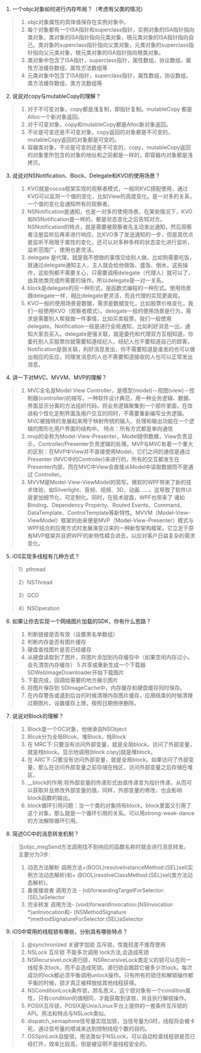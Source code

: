 1. 一个objc对象如何进行内存布局？（考虑有父类的情况）
> 1. objc对象属性的具体值保存在实例对象中。
> 2. 每个对象都有一个ISA指针和superclass指针，实例对象的ISA指针指向类对象，类对象的ISA指针指向元类对象，根元类对象的ISA指针指向自己。类对象的superclass指针指向父类对象，元类对象的superclass指针指向父元类对象，根元类对象的ISA指针指向根类对象。
> 3. 类对象中包含了ISA指针，superclass指针，属性数组，协议数组，属性方法缓存数组，属性方法数组等
> 4. 元类对象中包含了ISA指针，superclass指针，属性数组，协议数组，类方法缓存数组，类方法数组等


2. 说说对copy与mutableCopy的理解？
> 1. 对于不可变对象，copy都是浅复制，即指针复制。mutableCopy 都是Alloc一个新对象返回。
>2. 对于可变对象，copy和mutableCopy都是Alloc新对象返回。
>3. 不论是可变还是不可变对象，copy返回的对象都是不可变的，mutableCopy返回的对象都是可变的。
>4. 容器类对象，不论是可变的还是不可变的，copy，mutableCopy返回的对象里所包含的对象的地址和之前都是一样的，即容器内对象都是浅拷贝。
3. 说说对NSNotification、Block、Delegate和KVO的使用场景？
>1. KVO就是cocoa框架实现的观察者模式，一般同KVC搭配使用，通过KVO可以监测一个值的变化，比如View的高度变化。是一对多的关系，一个值的变化会通知所有的观察者。
>2. NSNotification是通知，也是一对多的使用场景。在某些情况下，KVO和NSNotification是一样的，都是状态变化之后告知对方。NSNotification的特点，就是需要被观察者先主动发出通知，然后观察者注册监听后再来进行响应，比KVO多了发送通知的一步，但是其优点是监听不局限于属性的变化，还可以对多种多样的状态变化进行监听，监听范围广，使用也更灵活。
> 3. delegate 是代理，就是我不想做的事情交给别人做。比如狗需要吃饭，就通过delegate通知主人，主人就会给他做饭、盛饭、倒水，这些操作，这些狗都不需要关心，只需要调用delegate（代理人）就可以了，由其他类完成所需要的操作。所以delegate是一对一关系。
> 4. block是delegate的另一种形式，是函数式编程的一种形式。使用场景跟delegate一样，相比delegate更灵活，而且代理的实现更直观。
> 5. KVO一般的使用场景是数据，需求是数据变化，比如股票价格变化，我们一般使用KVO（观察者模式）。delegate一般的使用场景是行为，需求是需要别人帮我做一件事情，比如买卖股票，我们一般使用delegate。Notification一般是进行全局通知，比如利好消息一出，通知大家去买入。delegate是强关联，就是委托和代理双方互相知道，你委托别人买股票你就需要知道经纪人，经纪人也不要知道自己的顾客。Notification是弱关联，利好消息发出，你不需要知道是谁发的也可以做出相应的反应，同理发消息的人也不需要知道接收的人也可以正常发出消息。

4. 讲一下对MVC、MVVM、MVP的理解？
> 1. MVC全名是Model View Controller，是模型(model)－视图(view)－控制器(controller)的缩写，一种软件设计典范，用一种业务逻辑、数据、界面显示分离的方法组织代码，将业务逻辑聚集到一个部件里面，在改进和个性化定制界面及用户交互的同时，不需要重新编写业务逻辑。MVC被独特的发展起来用于映射传统的输入、处理和输出功能在一个逻辑的图形化用户界面的结构中。
特点：所有方式都是单向通信
> 2. mvp的全称为Model-View-Presenter，Model提供数据，View负责显示，Controller/Presenter负责逻辑的处理。MVP与MVC有着一个重大的区别：在MVP中View并不直接使用Model，它们之间的通信是通过Presenter (MVC中的Controller)来进行的，所有的交互都发生在Presenter内部，而在MVC中View会直接从Model中读取数据而不是通过 Controller。
>3. MVVM是Model-View-ViewModel的简写。微软的WPF带来了新的技术体验，如Silverlight、音频、视频、3D、动画……，这导致了软件UI层更加细节化、可定制化。同时，在技术层面，WPF也带来了 诸如Binding、Dependency Property、Routed Events、Command、DataTemplate、ControlTemplate等新特性。MVVM（Model-View-ViewModel）框架的由来便是MVP（Model-View-Presenter）模式与WPF结合的应用方式时发展演变过来的一种新型架构框架。它立足于原有MVP框架并且把WPF的新特性糅合进去，以应对客户日益复杂的需求变化。

5. iOS实现多线程有几种方式？
>	1）pthread
>
>	2）NSThread
>
>	3）GCD
>
>	4）NSOperation

6. 如果让你去实现一个网络图片加载的SDK，你有什么思路？
>	1. 判断链接是否有效（设置黑名单数组）
>	2. 判断内存是否有图片缓存
>	3. 硬盘查找图片是否已经缓存
>	4. 从硬盘读取到了图片，将图片添加到内存缓存中（如果空闲内存过小， 会先清空内存缓存）
>	5.共享或重新生成一个下载器 SDWebImageDownloader开始下载图片
>	6. 下载完成，回调给需要的地方展示图片
>	7. 将图片保存到 SDImageCache中，内存缓存和硬盘缓存同时保存。
>	8. 在内存警告或退到后台的时候清理内存图片缓存，应用结束的时候清理过期图片。设置缓存上限，按照日期倒序删除。

7. 说说对Block的理解？
>	1. Block是一个OC对象，他继承自NSObject
>	2. Blcok分为全局Blcok，堆Block，栈Block
>	3. 在 MRC下:只要没有访问外部变量，就是全局block。访问了外部变量，就是栈block。显示地调用[block copy]就是堆block。
>	4. 在 ARC下:只要没有访问外部变量，就是全局block。如果访问了外部变量，那么在访问外部变量之前存储在栈区，访问外部变量之后存储在堆区。
>	5. __block的作用:将外部变量的传递形式由值传递变为指针传递，从而可以获取并且修改外部变量的值。同样，外部变量的修改，也会影响block函数的输出。
>	6. block循环引用问题：当一个类的对象持有block，block里面又引用了这个对象，那么就是一个循环引用的关系。可以用strong-weak-dance的方法解除循环引用。

8. 简述OC中的消息转发机制？
>	当objc_msgSend方法调用找不到响应的函数名称时就会进行消息转发。
>	主要分为3步:
>
>	1. 动态方法解析 调用方法+(BOOL)resolveInstanceMethod:(SEL)sel(实例方法动态解析)和+ (BOOL)resolveClassMethod:(SEL)sel(类方法动态解析)。
>	2. 备援接收者 调用方法 - (id)forwardingTargetForSelector:(SEL)aSelector 
>	3. 完全转发 调用方法- (void)forwardInvocation:(NSInvocation *)anInvocation和- (NSMethodSignature *)methodSignatureForSelector:(SEL)aSelector
	
9. iOS中常用的线程锁有哪些，分别具有哪些特点？
>	1. @synchronized 关键字加锁 互斥锁，性能较差不推荐使用
>	2. NSLock 互斥锁 不能多次调用 lock方法,会造成死锁
>	3. NSRecursiveLock递归锁，NSRecursiveLock类定义的锁可以在同一线程多次lock，而不会造成死锁。递归锁会跟踪它被多少次lock。每次成功的lock都必须平衡调用unlock操作。只有所有的锁住和解锁操作都平衡的时候，锁才真正被释放给其他线程获得。
>	4. NSConditionLock条件锁，顾名思义，这个锁对象有一个condition属性，只有condition的值相同，才能获取到该锁，并且执行解锁操作。
>	5. POSIX互斥锁，POSIX是Unix/Linux平台上提供的一套条件互斥锁的API。用法和特点与NSLock类似。
>	6. dispatch_semaphore信号量实现加锁，当信号量为0时，线程将会被卡死，通过信号量的增减来达到控制线程个数的目的。
>	7. OSSpinLock自旋锁，用法类似于NSLock，可以自动检查线程锁是否已经打开，效率比较高，但是被证明不是线程安全的。
